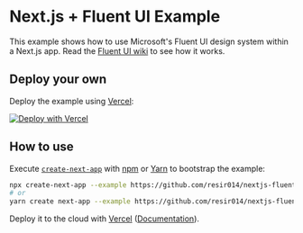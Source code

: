 # Next.js + Fluent UI Example

This example shows how to use Microsoft's Fluent UI design system within a Next.js app. Read the [Fluent UI wiki](https://github.com/microsoft/fluentui/wiki/Server-side-rendering-and-browserless-testing) to see how it works.

## Deploy your own

Deploy the example using [Vercel](https://vercel.com):

[![Deploy with Vercel](https://vercel.com/button)](https://vercel.com/import/project?template=https://github.com/resir014/nextjs-fluentui-quickstart)

## How to use

Execute [`create-next-app`](https://github.com/vercel/next.js/tree/canary/packages/create-next-app) with [npm](https://docs.npmjs.com/cli/init) or [Yarn](https://yarnpkg.com/lang/en/docs/cli/create/) to bootstrap the example:

```bash
npx create-next-app --example https://github.com/resir014/nextjs-fluentui-quickstart with-fluentui-app
# or
yarn create next-app --example https://github.com/resir014/nextjs-fluentui-quickstart with-fluentui-app
```

Deploy it to the cloud with [Vercel](https://vercel.com/import?filter=next.js&utm_source=github&utm_medium=readme&utm_campaign=next-example) ([Documentation](https://nextjs.org/docs/deployment)).
